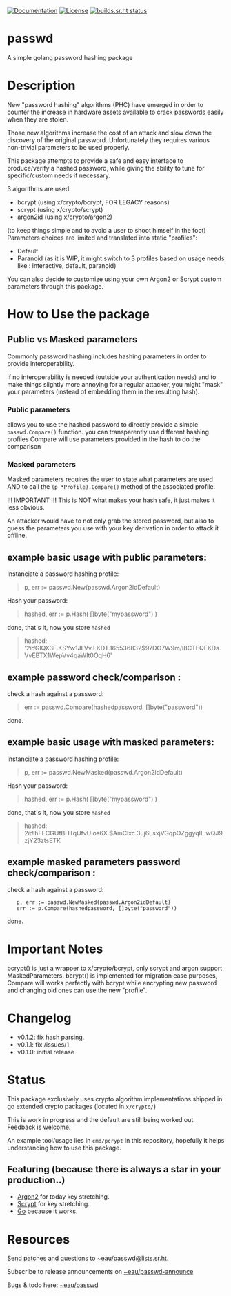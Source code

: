 [![Documentation](https://godoc.org/git.sr.ht/~eau/passwd?status.svg)](http://godoc.org/git.sr.ht/~eau/passwd)
[![License](https://img.shields.io/badge/License-BSD%203--Clause-blue.svg)](https://opensource.org/licenses/BSD-3-Clause)
[![builds.sr.ht status](https://builds.sr.ht/~eau/passwd.svg)](https://builds.sr.ht/~eau/passwd?)

# passwd
A simple golang password hashing package

# Description

New "password hashing" algorithms (PHC) have emerged in order to counter the increase in hardware assets
available to crack passwords easily when they are stolen.

Those new algorithms increase the cost of an attack and slow down the discovery of the original password.
Unfortunately they requires various non-trivial parameters to be used properly.

This package attempts to provide a safe and easy interface to produce/verify a hashed password,
while giving the ability to tune for specific/custom needs if necessary.

3 algorithms are used:

- bcrypt (using x/crypto/bcrypt, FOR LEGACY reasons)
- scrypt (using x/crypto/scrypt)
- argon2id (using x/crypto/argon2)

(to keep things simple and to avoid a user to shoot himself in the foot)
Parameters choices are limited and translated into static "profiles":
- Default
- Paranoid
(as it is WIP, it might switch to 3 profiles based on usage needs like : interactive, default, paranoid)

You can also decide to customize using your own Argon2 or Scrypt custom parameters through this package.

# How to Use the package

## Public vs Masked parameters

Commonly password hashing includes hashing parameters in order to provide interoperability.

if no interoperability is needed (outside your authentication needs) and to make things slightly more annoying for a regular 
attacker, you might "mask" your parameters (instead of embedding them in the resulting hash).

### Public parameters 
allows you to use the hashed password to directly provide a simple ```passwd.Compare()``` function.
you can transparently use different hashing profiles Compare will use parameters
provided in the hash to do the comparison
### Masked parameters
Masked parameters requires the user to state what parameters are used AND to call the ```(p *Profile).Compare()``` method 
of the associated profile.

!!! IMPORTANT !!!  This is NOT what makes your hash safe, it just makes it less obvious.

An attacker would have to not only grab the stored password, but also to guess the parameters you use
with your key derivation in order to attack it offline.

## example basic usage with public parameters:

Instanciate a password hashing profile:
>
>   p, err := passwd.New(passwd.Argon2idDefault)
>

Hash your password:
>
>   hashed, err := p.Hash( []byte("mypassword") )
>

done, that's it, now you store `hashed`
>
>   hashed: '$2id$GlQX3F.KSYw1JLVv.LKDT.$1$65536$8$32$97DO7W9m/I8CTEQFKDa.VvEBTX1WepVv4qaWlt0OqH6'
>


## example password check/comparison :

check a hash against a password:
>
>   err := passwd.Compare(hashedpassword, []byte("password"))
>

done.


## example basic usage with masked parameters:

Instanciate a password hashing profile:
>
>   p, err := passwd.NewMasked(passwd.Argon2idDefault)
>

Hash your password:
>
>   hashed, err := p.Hash( []byte("mypassword") )
>

done, that's it, now you store `hashed`
>
>   hashed: $2id$ihFFCGUfBHTqUfvUIos6X.$AmClxc.3uj6LsxjVGqpOZggyqIL.wQJ9zjY23ztsETK
>


## example masked parameters password check/comparison :

check a hash against a password:
```
   p, err := passwd.NewMasked(passwd.Argon2idDefault)
   err := p.Compare(hashedpassword, []byte("password"))
```

done.

# Important Notes

bcrypt() is just a wrapper to x/crypto/bcrypt, only scrypt and argon support MaskedParameters.
bcrypt() is implemented for migration ease purposes, Compare will works perfectly with bcrypt 
while encrypting new password and changing old ones can use the new "profile".

# Changelog

* v0.1.2: fix hash parsing.
* v0.1.1: fix /issues/1
* v0.1.0: initial release

# Status

This package exclusively uses crypto algorithm implementations shipped in go extended crypto packages (located in ```x/crypto/```)

This is work in progress and the default are still being worked out.
Feedback is welcome.

An example tool/usage lies in ```cmd/pcrypt``` in this repository, hopefully it helps understanding how to use this package.

## Featuring (because there is always a star in your production..)

* [Argon2](https://en.wikipedia.org/wiki/Argon2) for today key stretching.
* [Scrypt](http://en.wikipedia.org/wiki/Scrypt) for key stretching.
* [Go](http://golang.org) because it works.


# Resources

[Send patches](https://git-send-email.io) and questions to
[~eau/passwd@lists.sr.ht](https://lists.sr.ht/~eau/passwd).

Subscribe to release announcements on
[~eau/passwd-announce](https://lists.sr.ht/~eau/passwd-announce)

Bugs & todo here: [~eau/passwd](https://todo.sr.ht/~eau/passwd)


